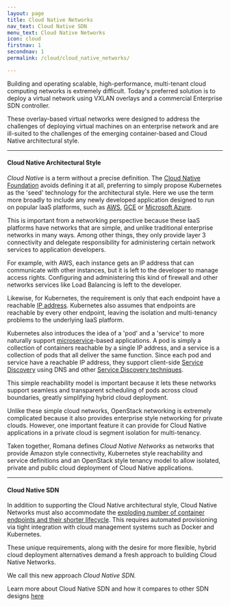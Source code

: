 ```yaml
---
layout: page
title: Cloud Native Networks
nav_text: Cloud Native SDN
menu_text: Cloud Native Networks
icon: cloud
firstnav: 1
secondnav: 1
permalink: /cloud/cloud_native_networks/

---
```


Building and operating scalable, high-performance, multi-tenant cloud computing networks is extremely difficult.  Today's preferred solution is to deploy a virtual network using VXLAN overlays and a commercial Enterprise SDN controller.

These overlay-based virtual networks were designed to address the challenges of deploying virtual machines on an enterprise network and are ill-suited to the challenges of the emerging container-based and Cloud Native architectural style. 

---

#### Cloud Native Architectural Style

*Cloud Native* is a term without a precise definition. The [Cloud Native Foundation](https://cncf.io/) avoids defining it at all, preferring to simply propose Kubernetes as the 'seed' technology for the architectural style. Here we use the term more broadly to include any newly developed application designed to run on popular IaaS platforms, such as [AWS]( http://aws.amazon.com/), [GCE]( https://cloud.google.com/compute/) or [Microsoft Azure](https://azure.microsoft.com/en-us/).

This is important from a networking perspective because these IaaS platforms have networks that are simple, and unlike traditional enterprise networks in many ways. Among other things, they only provide layer 3 connectivity and delegate responsibility for administering certain network services to application developers.  

For example, with AWS, each instance gets an IP address that can communicate with other instances, but it is left to the developer to manage access rights. Configuring and administering this kind of firewall and other networks services like Load Balancing is left to the developer.

Likewise, for Kubernetes, the requirement is only that each endpoint have a reachable [IP address](http://kubernetes.io/v1.0/docs/admin/networking.html#kubernetes-model). Kubernetes also assumes that endpoints are reachable by every other endpoint, leaving the isolation and multi-tenancy problems to the underlying IaaS platform.

Kubernetes also introduces the idea of a 'pod' and a 'service' to more naturally support [microservice](http://martinfowler.com/articles/microservices.html)-based applications. A pod is simply a collection of containers reachable by a single IP address, and a service is a collection of pods that all deliver the same function. Since each pod and service have a reachable IP address, they support client-side [Service Discovery]( http://microservices.io/patterns/client-side-discovery.html) using DNS and other [Service Discovery techniques]( https://dzone.com/articles/service-discovery-in-a-microservices-architecture).

This simple reachability model is important because it lets these networks support seamless and transparent scheduling of pods across cloud boundaries, greatly simplifying hybrid cloud deployment.

Unlike these simple cloud networks, OpenStack networking is extremely complicated because it also provides enterprise style networking for private clouds. However, one important feature it can provide for Cloud Native applications in a private cloud is segment isolation for multi-tenancy.

Taken together, Romana defines *Cloud Native Networks* as networks that provide Amazon style connectivity, Kubernetes style reachability and service definitions and an OpenStack style tenancy model to allow isolated, private and public cloud deployment of Cloud Native applications.

---

#### Cloud Native SDN

In addition to supporting the Cloud Native architectural style, Cloud Native Networks must also accommodate the [exploding number of container endpoints and their shorter lifecycle]( http://events.linuxfoundation.org/sites/events/files/slides/cc15_mcguire.pdf). This requires automated provisioning via tight integration with cloud management systems such as Docker and Kubernetes.  

These unique requirements, along with the desire for more flexible, hybrid cloud deployment alternatives demand a fresh approach to building Cloud Native Networks. 

We call this new approach *Cloud Native SDN.*

Learn more about Cloud Native SDN and how it compares to other SDN designs [here](/cloud/cloud_native_sdn/)

